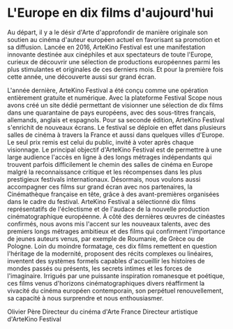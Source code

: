 # L'Europe en dix films d'aujourd'hui

Au départ, il y a le désir d'Arte d'approfondir de manière originale son soutien au cinéma d'auteur européen actuel en favorisant sa promotion et sa diffusion. Lancée en 2016, ArteKino Festival est une manifestation innovante destinée aux cinéphiles et aux spectateurs de toute l'Europe, curieux de découvrir une sélection de productions européennes parmi les plus stimulantes et originales de ces derniers mois. Et pour la première fois cette année, une découverte aussi sur grand écran.

L'année dernière, ArteKino Festival a été conçu comme une opération entièrement gratuite et numérique. Avec la plateforme Festival Scope nous avons créé un site dédié permettant de visionner une sélection de dix films dans une quarantaine de pays européens, avec des sous-titres français, allemands, anglais et espagnols. Pour sa seconde édition, ArteKino Festival s'enrichit de nouveaux écrans. Le festival se déploie en effet dans plusieurs salles de cinéma à travers la France et aussi dans quelques villes d'Europe. Le seul prix remis est celui du public, invité à voter après chaque visionnage. Le principal objectif d'ArteKino Festival est de permettre à une large audience l'accès en ligne à des longs métrages indépendants qui trouvent parfois difficilement le chemin des salles de cinéma en Europe malgré la reconnaissance critique et les récompenses dans les plus prestigieux festivals internationaux. Désormais, nous voulons aussi accompagner ces films sur grand écran avec nos partenaires, la Cinémathèque française en tête, grâce à des avant-premières organisées dans le cadre du festival. ArteKino Festival a sélectionné dix films représentatifs de l'éclectisme et de l'audace de la nouvelle production cinématographique européenne. À côté des dernières œuvres de cinéastes confirmés, nous avons mis l'accent sur les nouveaux talents, avec des premiers longs métrages ambitieux et des films qui confirment l'importance de jeunes auteurs venus, par exemple de Roumanie, de Grèce ou de Pologne. Loin du moindre formatage, ces dix films remettent en question l'héritage de la modernité, proposent des récits complexes ou linéaires, inventent des systèmes formels capables d'accueillir les histoires de mondes passés ou présents, les secrets intimes et les forces de l'imaginaire. Irrigués par une puissante inspiration romanesque et poétique, ces films venus d'horizons cinématographiques divers réaffirment la vivacité du cinéma européen contemporain, son perpétuel renouvellement, sa capacité à nous surprendre et nous enthousiasmer.

Olivier Père
Directeur du cinéma d'Arte France
Directeur artistique d'ArteKino Festival